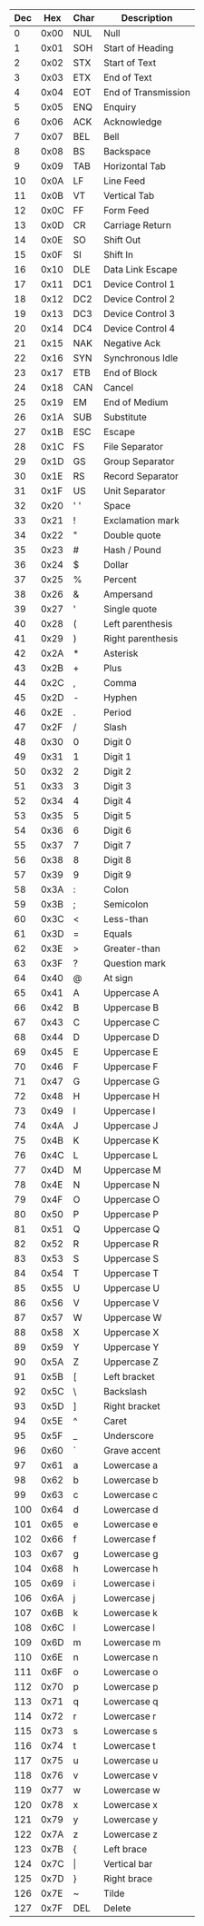 | Dec | Hex  | Char | Description         |
|-----|------|------|---------------------|
| 0   | 0x00 | NUL  | Null                |
| 1   | 0x01 | SOH  | Start of Heading    |
| 2   | 0x02 | STX  | Start of Text       |
| 3   | 0x03 | ETX  | End of Text         |
| 4   | 0x04 | EOT  | End of Transmission |
| 5   | 0x05 | ENQ  | Enquiry             |
| 6   | 0x06 | ACK  | Acknowledge         |
| 7   | 0x07 | BEL  | Bell                |
| 8   | 0x08 | BS   | Backspace           |
| 9   | 0x09 | TAB  | Horizontal Tab      |
| 10  | 0x0A | LF   | Line Feed           |
| 11  | 0x0B | VT   | Vertical Tab        |
| 12  | 0x0C | FF   | Form Feed           |
| 13  | 0x0D | CR   | Carriage Return     |
| 14  | 0x0E | SO   | Shift Out           |
| 15  | 0x0F | SI   | Shift In            |
| 16  | 0x10 | DLE  | Data Link Escape    |
| 17  | 0x11 | DC1  | Device Control 1    |
| 18  | 0x12 | DC2  | Device Control 2    |
| 19  | 0x13 | DC3  | Device Control 3    |
| 20  | 0x14 | DC4  | Device Control 4    |
| 21  | 0x15 | NAK  | Negative Ack        |
| 22  | 0x16 | SYN  | Synchronous Idle    |
| 23  | 0x17 | ETB  | End of Block        |
| 24  | 0x18 | CAN  | Cancel              |
| 25  | 0x19 | EM   | End of Medium       |
| 26  | 0x1A | SUB  | Substitute          |
| 27  | 0x1B | ESC  | Escape              |
| 28  | 0x1C | FS   | File Separator      |
| 29  | 0x1D | GS   | Group Separator     |
| 30  | 0x1E | RS   | Record Separator    |
| 31  | 0x1F | US   | Unit Separator      |
| 32  | 0x20 | ' '  | Space               |
| 33  | 0x21 | !    | Exclamation mark    |
| 34  | 0x22 | "    | Double quote        |
| 35  | 0x23 | #    | Hash / Pound        |
| 36  | 0x24 | $    | Dollar              |
| 37  | 0x25 | %    | Percent             |
| 38  | 0x26 | &    | Ampersand           |
| 39  | 0x27 | '    | Single quote        |
| 40  | 0x28 | (    | Left parenthesis    |
| 41  | 0x29 | )    | Right parenthesis   |
| 42  | 0x2A | *    | Asterisk            |
| 43  | 0x2B | +    | Plus                |
| 44  | 0x2C | ,    | Comma               |
| 45  | 0x2D | -    | Hyphen              |
| 46  | 0x2E | .    | Period              |
| 47  | 0x2F | /    | Slash               |
| 48  | 0x30 | 0    | Digit 0             |
| 49  | 0x31 | 1    | Digit 1             |
| 50  | 0x32 | 2    | Digit 2             |
| 51  | 0x33 | 3    | Digit 3             |
| 52  | 0x34 | 4    | Digit 4             |
| 53  | 0x35 | 5    | Digit 5             |
| 54  | 0x36 | 6    | Digit 6             |
| 55  | 0x37 | 7    | Digit 7             |
| 56  | 0x38 | 8    | Digit 8             |
| 57  | 0x39 | 9    | Digit 9             |
| 58  | 0x3A | :    | Colon               |
| 59  | 0x3B | ;    | Semicolon           |
| 60  | 0x3C | <    | Less-than           |
| 61  | 0x3D | =    | Equals              |
| 62  | 0x3E | >    | Greater-than        |
| 63  | 0x3F | ?    | Question mark       |
| 64  | 0x40 | @    | At sign             |
| 65  | 0x41 | A    | Uppercase A         |
| 66  | 0x42 | B    | Uppercase B         |
| 67  | 0x43 | C    | Uppercase C         |
| 68  | 0x44 | D    | Uppercase D         |
| 69  | 0x45 | E    | Uppercase E         |
| 70  | 0x46 | F    | Uppercase F         |
| 71  | 0x47 | G    | Uppercase G         |
| 72  | 0x48 | H    | Uppercase H         |
| 73  | 0x49 | I    | Uppercase I         |
| 74  | 0x4A | J    | Uppercase J         |
| 75  | 0x4B | K    | Uppercase K         |
| 76  | 0x4C | L    | Uppercase L         |
| 77  | 0x4D | M    | Uppercase M         |
| 78  | 0x4E | N    | Uppercase N         |
| 79  | 0x4F | O    | Uppercase O         |
| 80  | 0x50 | P    | Uppercase P         |
| 81  | 0x51 | Q    | Uppercase Q         |
| 82  | 0x52 | R    | Uppercase R         |
| 83  | 0x53 | S    | Uppercase S         |
| 84  | 0x54 | T    | Uppercase T         |
| 85  | 0x55 | U    | Uppercase U         |
| 86  | 0x56 | V    | Uppercase V         |
| 87  | 0x57 | W    | Uppercase W         |
| 88  | 0x58 | X    | Uppercase X         |
| 89  | 0x59 | Y    | Uppercase Y         |
| 90  | 0x5A | Z    | Uppercase Z         |
| 91  | 0x5B | [    | Left bracket        |
| 92  | 0x5C | \    | Backslash           |
| 93  | 0x5D | ]    | Right bracket       |
| 94  | 0x5E | ^    | Caret               |
| 95  | 0x5F | _    | Underscore          |
| 96  | 0x60 | `    | Grave accent        |
| 97  | 0x61 | a    | Lowercase a         |
| 98  | 0x62 | b    | Lowercase b         |
| 99  | 0x63 | c    | Lowercase c         |
| 100 | 0x64 | d    | Lowercase d         |
| 101 | 0x65 | e    | Lowercase e         |
| 102 | 0x66 | f    | Lowercase f         |
| 103 | 0x67 | g    | Lowercase g         |
| 104 | 0x68 | h    | Lowercase h         |
| 105 | 0x69 | i    | Lowercase i         |
| 106 | 0x6A | j    | Lowercase j         |
| 107 | 0x6B | k    | Lowercase k         |
| 108 | 0x6C | l    | Lowercase l         |
| 109 | 0x6D | m    | Lowercase m         |
| 110 | 0x6E | n    | Lowercase n         |
| 111 | 0x6F | o    | Lowercase o         |
| 112 | 0x70 | p    | Lowercase p         |
| 113 | 0x71 | q    | Lowercase q         |
| 114 | 0x72 | r    | Lowercase r         |
| 115 | 0x73 | s    | Lowercase s         |
| 116 | 0x74 | t    | Lowercase t         |
| 117 | 0x75 | u    | Lowercase u         |
| 118 | 0x76 | v    | Lowercase v         |
| 119 | 0x77 | w    | Lowercase w         |
| 120 | 0x78 | x    | Lowercase x         |
| 121 | 0x79 | y    | Lowercase y         |
| 122 | 0x7A | z    | Lowercase z         |
| 123 | 0x7B | {    | Left brace          |
| 124 | 0x7C | \|    | Vertical bar        |
| 125 | 0x7D | }    | Right brace         |
| 126 | 0x7E | ~    | Tilde               |
| 127 | 0x7F | DEL  | Delete              |